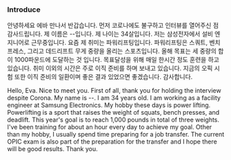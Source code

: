 

### Introduce

안녕하세요 에바
만나서 반갑습니다.
먼저 코로나에도 불구하고 인터뷰를 열어주신 점 감사드립니다.
제 이름은 --입니다.
제 나이는 34살입니다.
저는 삼성전자에서 설비 엔지니어로 근무중입니다.
요즘 제 취미는 파워리프팅입니다.
파워리프팅은 스쿼트, 벤치프레스, 그리고 데드리프트 무게 중량을 올리는 스포츠입니다.
올해 목표는 세 중량의 합이 1000파운드에 도달하는 것 입니다.
목표달성을 위해 매일 한시간 정도 훈련을 하고 있습니다.
취미 이외의 시간은 주로 이직 준비를 하며 보내고 있습니다.
지금의 오픽 시험 또한 이직 준비의 일환이며 좋은 결과 있었으면 좋겠습니다.
감사합니다.



Hello, Eva.
Nice to meet you.
First of all, thank you for holding the interview despite Corona.
My name is --.
I am 34 years old.
I am working as a facility engineer at Samsung Electronics.
My hobby these days is power lifting.
Powerlifting is a sport that raises the weight of squats, bench presses, and deadlift.
This year's goal is to reach 1,000 pounds in total of three weights.
I've been training for about an hour every day to achieve my goal.
Other than my hobby, I usually spend time preparing for a job transfer.
The current OPIC exam is also part of the preparation for the transfer and I hope there will be good results.
Thank you.